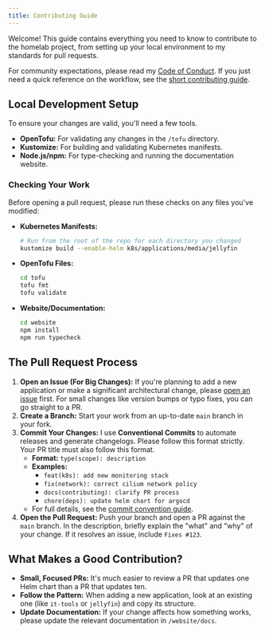 ```yaml
---
title: Contributing Guide
---
```


Welcome! This guide contains everything you need to know to contribute to the homelab project, from setting up your local environment to my standards for pull requests.

For community expectations, please read my [Code of Conduct](https://github.com/theepicsaxguy/homelab/blob/main/.github/CODE_OF_CONDUCT.md). If you just need a quick reference on the workflow, see the [short contributing guide](https://github.com/theepicsaxguy/homelab/blob/main/.github/CONTRIBUTING.md).

## Local Development Setup

To ensure your changes are valid, you'll need a few tools.

- **OpenTofu:** For validating any changes in the `/tofu` directory.
- **Kustomize:** For building and validating Kubernetes manifests.
- **Node.js/npm:** For type-checking and running the documentation website.

### Checking Your Work

Before opening a pull request, please run these checks on any files you've modified:

- **Kubernetes Manifests:**
  ```bash
  # Run from the root of the repo for each directory you changed
  kustomize build --enable-helm k8s/applications/media/jellyfin
  ```

- **OpenTofu Files:**
  ```bash
  cd tofu
  tofu fmt
  tofu validate
  ```

- **Website/Documentation:**
  ```bash
  cd website
  npm install
  npm run typecheck
  ```

## The Pull Request Process

1. **Open an Issue (For Big Changes):** If you're planning to add a new application or make a significant architectural change, please [open an issue](https://github.com/theepicsaxguy/homelab/issues/new?template=feature_request.md) first. For small changes like version bumps or typo fixes, you can go straight to a PR.
2. **Create a Branch:** Start your work from an up-to-date `main` branch in your fork.
3. **Commit Your Changes:** I use **Conventional Commits** to automate releases and generate changelogs. Please follow this format strictly. Your PR title must also follow this format.
   - **Format:** `type(scope): description`
   - **Examples:**
       - `feat(k8s): add new monitoring stack`
       - `fix(network): correct cilium network policy`
       - `docs(contributing): clarify PR process`
       - `chore(deps): update helm chart for argocd`
   - For full details, see the [commit convention guide](https://github.com/theepicsaxguy/homelab/blob/main/.github/commit-convention.md).
4. **Open the Pull Request:** Push your branch and open a PR against the `main` branch. In the description, briefly explain the "what" and "why" of your change. If it resolves an issue, include `Fixes #123`.

## What Makes a Good Contribution?

- **Small, Focused PRs:** It's much easier to review a PR that updates one Helm chart than a PR that updates ten.
- **Follow the Pattern:** When adding a new application, look at an existing one (like `it-tools` or `jellyfin`) and copy its structure.
- **Update Documentation:** If your change affects how something works, please update the relevant documentation in `/website/docs`.
